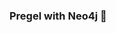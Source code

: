 ### Pregel with Neo4j 🚀



































































































































 




























































































































































































































































































































































